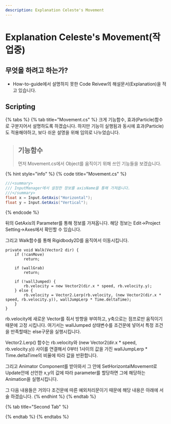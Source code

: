 ```yaml
---
description: Explanation Celeste's Movement
---
```


# Explanation Celeste's Movement\(작업중\)

## 무엇을 하려고 하는가?

* How-to-guide에서 설명하지 못한 Code Reivew의 해설문서\(Explanation\)을 적고 있습니다.

## Scripting

{% tabs %}
{% tab title="Movement.cs" %}
크게 기능함수, 효과\(Particle\)함수로 구분지어서 설명하도록 하겠습니다. 하지만 기능이 실행됨과 동시에 효과\(Particle\)도 적용해야하고, 보다 쉬운 설명을 위해 임의로 나누었습니다.

> ## 기능함수
>
> 먼저 Movement.cs에서 Object를 움직이기 위해 쓰인 기능들을 보겠습니다.

{% hint style="info" %}
{% code title="Movement.cs" %}
```csharp
///<summary>
/// InputManager에서 설정한 정보를 axisName을 통해 가져옵니다.
///</summary>
float x = Input.GetAxis("Horizontal");
float y = Input.GetAxis("Vertical");
```
{% endcode %}

뒤의 GetAxis의 Parameter를 통해 정보를 가져옵니다.                                                               해당 정보는 Edit-&gt;Project Setting-&gt;Axes에서 확인할 수 있습니다.

그리고 Walk함수를 통해 Rigidbody2D를 움직여서 이동시킵니다.

```
private void Walk(Vector2 dir) {
    if (!canMove) 
        return;
    
    if (wallGrab) 
        return;
    
    if (!wallJumped) {
        rb.velocity = new Vector2(dir.x * speed, rb.velocity.y);
    } else {
        rb.velocity = Vector2.Lerp(rb.velocity, (new Vector2(dir.x * speed, rb.velocity.y)), wallJumpLerp * Time.deltaTime);
    }
}
```

rb.velocity에 새로운 Vector를 줘서 방향을 부여하고, y축으로는 점프로만 움직이기         때문에 고정 시킵니다. 여기서는 wallJumped 상태변수를 조건문에 넣어서 특정 조건을 만족할때는 else구문을 실행시킵니다.

Vector2.Lerp\(\) 함수는 rb.velocity와 \(new Vector2\(dir.x \* speed, rb.velocity.y\)\) 사이를    연결해서 0부터 1사이의 값을 가진 wallJumpLerp \* Time.deltaTime의 비율에 따라 값을 반환합니다. 

그리고 Animator Component를 받아와서 그 안에 SetHorizontalMovement로 Update안에 선언한 x,y의 값에 따라 parameter를 할당하면 그에 해당하는 Animation을 실행시킵니다.

그 다음 내용들은 거의다 조건문에 따른 예외처리문이기 때문에 해당 내용은 아래에 서술 하겠습니다.
{% endhint %}
{% endtab %}

{% tab title="Second Tab" %}

{% endtab %}
{% endtabs %}



